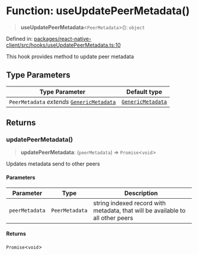 # Function: useUpdatePeerMetadata()

> **useUpdatePeerMetadata**\<`PeerMetadata`\>(): `object`

Defined in: [packages/react-native-client/src/hooks/useUpdatePeerMetadata.ts:10](https://github.com/fishjam-cloud/mobile-client-sdk/blob/b59d08631f5fbe1fa162c766a63916c14024e0d4/packages/react-native-client/src/hooks/useUpdatePeerMetadata.ts#L10)

This hook provides method to update peer metadata

## Type Parameters

| Type Parameter | Default type |
| ------ | ------ |
| `PeerMetadata` *extends* [`GenericMetadata`](../type-aliases/GenericMetadata.md) | [`GenericMetadata`](../type-aliases/GenericMetadata.md) |

## Returns

### updatePeerMetadata()

> **updatePeerMetadata**: (`peerMetadata`) => `Promise`\<`void`\>

Updates metadata send to other peers

#### Parameters

| Parameter | Type | Description |
| ------ | ------ | ------ |
| `peerMetadata` | `PeerMetadata` | string indexed record with metadata, that will be available to all other peers |

#### Returns

`Promise`\<`void`\>
